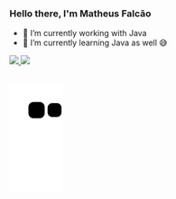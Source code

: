 ### Hello there, I'm Matheus Falcão

- 🔭 I’m currently working with Java
- 🌱 I’m currently learning Java as well 😅

<div align="left">
  <a href="https://github.com/Ezxykdriv">
  <img height="180em" width:450px src="https://github-readme-stats.vercel.app/api?username=Ezxykdriv&show_icons=true&theme=react&include_all_commits=true&count_private=true"/>
  <img height="180em" src="https://github-readme-stats.vercel.app/api/top-langs/?username=Ezxykdriv&layout=compact&langs_count=7&theme=react"/>
</div>

  ##

<div> 

  ![Snake animation](https://github.com/rafaballerini/rafaballerini/blob/output/github-contribution-grid-snake.svg)

</div>
